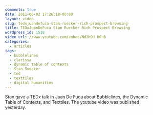 ```yaml
---
comments: true
date: 2011-06-02 17:26:18+00:00
layout: video
slug: tedxjuandefuca-stan-ruecker-rich-prospect-browsing
title: TEDxJuanDeFuca Stan Ruecker Rich Prospect Browsing
wordpress_id: 1518
video_url: //www.youtube.com/embed/Nd2h9U_H0n8
categories:
  - articles
tags:
  - bubblelines
  - clarissa
  - dynamic table of contexts
  - Stan Ruecker
  - ted
  - texttiles
  - digital humanities
---
```


Stan gave a TEDx talk in Juan De Fuca about Bubblelines, the Dynamic Table of Contexts, and Texttiles. The youtube video was published yesterday.